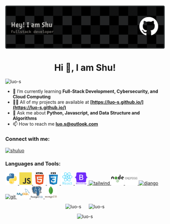 ![MasterHead](./github-header-banner.png)

<h1 align="center">Hi 👋, I am Shu!</h1>

<p align="left">
  <img
    src="https://komarev.com/ghpvc/?username=luo-s&label=Profile%20views&color=0e75b6&style=flat"
    alt="luo-s"
  />
</p>

- 🌱 I’m currently learning **Full-Stack Development, Cybersecurity, and Cloud Computing**
- 👨‍💻 All of my projects are available at
  **[https://luo-s.github.io/](https://luo-s.github.io/)**
- 💬 Ask me about **Python, Javascript, and Data Structure and Algorithms**
- 📫 How to reach me **luo.s@outlook.com**

<h3 align="left">Connect with me:</h3>
<p align="left">
  <a href="https://linkedin.com/in/shuluo" target="blank"
    ><img
      align="center"
      src="https://raw.githubusercontent.com/rahuldkjain/github-profile-readme-generator/master/src/images/icons/Social/linked-in-alt.svg"
      alt="shuluo"
      height="30"
      width="40"
  /></a>
</p>

<h3 align="left">Languages and Tools:</h3>
<p align="left">
    <a 
    href="https://www.python.org/" 
    target="_blank" 
    rel="noreferrer">
    <img
      src="https://raw.githubusercontent.com/devicons/devicon/master/icons/python/python-original.svg"
      alt="python"
      width="40"
      height="40"
    />
    <a 
    href="https://developer.mozilla.org/en-US/docs/Web/JavaScript" 
    target="_blank" 
    rel="noreferrer">
    <img
      src="https://raw.githubusercontent.com/devicons/devicon/master/icons/javascript/javascript-original.svg"
      alt="javascript"
      width="40"
      height="40"
    />
  </a>
  </a>
  <!-- <a 
    href="https://www.w3schools.com/c/c_intro.php" 
    target="_blank" 
    rel="noreferrer">
    <img
      src="https://raw.githubusercontent.com/devicons/devicon/master/icons/c/c-original.svg"
      alt="c"
      width="40"
      height="40"
    />
  </a> -->
  <!-- <a 
    href="https://isocpp.org/" 
    target="_blank" 
    rel="noreferrer">
    <img
      src="https://raw.githubusercontent.com/devicons/devicon/master/icons/cplusplus/cplusplus-original.svg"
      alt="cpp"
      width="40"
      height="40"
    />
  </a> -->
  <!-- <a 
    href="https://www.java.com" 
    target="_blank" 
    rel="noreferrer">
    <img
      src="https://raw.githubusercontent.com/devicons/devicon/master/icons/java/java-original.svg"
      alt="java"
      width="40"
      height="40"
    />
  </a> -->
  <a 
      href="https://developer.mozilla.org/en-US/docs/Web/HTML" 
      target="_blank" 
      rel="noreferrer">
  <img
        src="https://raw.githubusercontent.com/devicons/devicon/master/icons/html5/html5-original-wordmark.svg"
        alt="html5"
        width="40"
        height="40"
      />
  </a>
  <a 
      href="https://developer.mozilla.org/en-US/docs/Web/CSS" 
      target="_blank" 
      rel="noreferrer">
  <img
        src="https://raw.githubusercontent.com/devicons/devicon/master/icons/css3/css3-original-wordmark.svg"
        alt="css3"
        width="40"
        height="40"
      />
  </a>
  <a 
      href="https://react.dev/" 
      target="_blank" 
      rel="noreferrer">
  <img
        src="https://raw.githubusercontent.com/devicons/devicon/master/icons/react/react-original-wordmark.svg"
        alt="react"
        width="40"
        height="40"
      />
  </a>  
  <a 
      href="https://getbootstrap.com" 
      target="_blank" 
      rel="noreferrer">
  <img
        src="https://raw.githubusercontent.com/devicons/devicon/master/icons/bootstrap/bootstrap-plain-wordmark.svg"
        alt="bootstrap"
        width="40"
        height="40"
      />
  </a>
  <a 
      href="https://tailwindcss.com/" 
      target="_blank" 
      rel="noreferrer">
  <img
        src="https://www.vectorlogo.zone/logos/tailwindcss/tailwindcss-icon.svg"
        alt="tailwind"
        width="40"
        height="40"
      />
  </a>
  <!-- <a 
      href="https://reactnative.dev/" 
      target="_blank" 
      rel="noreferrer">
  <img
        src="https://reactnative.dev/img/header_logo.svg"
        alt="react native"
        width="40"
        height="40"
      />
  </a>    -->
  <a 
      href="https://nodejs.org" 
      target="_blank" 
      rel="noreferrer">
  <img
        src="https://raw.githubusercontent.com/devicons/devicon/master/icons/nodejs/nodejs-original-wordmark.svg"
        alt="nodejs"
        width="40"
        height="40"
      />
  </a>
  <a 
      href="https://expressjs.com" 
      target="_blank" 
      rel="noreferrer">
  <img
        src="https://raw.githubusercontent.com/devicons/devicon/master/icons/express/express-original-wordmark.svg"
        alt="express"
        width="40"
        height="40"
      />
  </a>
  <a 
      href="https://www.djangoproject.com/" 
      target="_blank" 
      rel="noreferrer">
  <img
        src="https://cdn.worldvectorlogo.com/logos/django.svg"
        alt="django"
        width="40"
        height="40"
      />
  </a>
  <!-- <a 
      href="https://www.djangoproject.com/" 
      target="_blank" 
      rel="noreferrer">
  <img
        src="https://www.vectorlogo.zone/logos/springio/springio-icon.svg"
        alt="spring boot"
        width="40"
        height="40"
      />
  </a>    -->
  <a 
      href="https://git-scm.com/" 
      target="_blank" 
      rel="noreferrer">
  <img
        src="https://www.vectorlogo.zone/logos/git-scm/git-scm-icon.svg"
        alt="git"
        width="40"
        height="40"
      />
  </a>
  <a 
      href="https://www.mysql.com/" 
      target="_blank" 
      rel="noreferrer">
  <img
        src="https://raw.githubusercontent.com/devicons/devicon/master/icons/mysql/mysql-original-wordmark.svg"
        alt="mysql"
        width="40"
        height="40"
      />
  </a>
  <a 
      href="https://www.postgresql.org/" 
      target="_blank" 
      rel="noreferrer">
  <img
        src="https://raw.githubusercontent.com/devicons/devicon/master/icons/postgresql/postgresql-original-wordmark.svg"
        alt="postgresql"
        width="40"
        height="40"
      />
  </a>
  <a 
      href="https://www.mongodb.com/" 
      target="_blank" 
      rel="noreferrer">
  <img
        src="https://raw.githubusercontent.com/devicons/devicon/master/icons/mongodb/mongodb-original-wordmark.svg"
        alt="mongoDB"
        width="40"
        height="40"
      />
  </a>
  <!-- <a 
      href="https://redis.io/" 
      target="_blank" 
      rel="noreferrer">
  <img
        src="https://raw.githubusercontent.com/devicons/devicon/master/icons/redis/redis-original-wordmark.svg"
        alt="redis"
        width="40"
        height="40"
      />
  </a> -->
  <!-- <a 
      href="https://www.chartjs.org/" 
      target="_blank" 
      rel="noreferrer">
  <img
        src="https://www.chartjs.org/media/logo-title.svg"
        alt="chart.js"
        width="40"
        height="40"
      />
  </a> -->
  <!-- <a 
      href="https://jestjs.io/" 
      target="_blank" 
      rel="noreferrer">
  <img
        src="https://www.vectorlogo.zone/logos/jestjsio/jestjsio-icon.svg"
        alt="jest"
        width="40"
        height="40"
      />
  </a>
  <a 
      href="https://mochajs.org/" 
      target="_blank" 
      rel="noreferrer">
  <img
        src="https://www.vectorlogo.zone/logos/mochajs/mochajs-icon.svg"
        alt="mocha"
        width="40"
        height="40"
      />
  </a>
  <a 
      href="https://jasmine.github.io/index.html" 
      target="_blank" 
      rel="noreferrer">
  <img
        src="https://www.vectorlogo.zone/logos/jasmine/jasmine-icon.svg"
        alt="jasmine"
        width="40"
        height="40"
      />
  </a>
  <a 
      href="https://www.cypress.io/" 
      target="_blank" 
      rel="noreferrer">
  <img
        src="https://raw.githubusercontent.com/simple-icons/simple-icons/6e46ec1fc23b60c8fd0d2f2ff46db82e16dbd75f/icons/cypress.svg"
        alt="cypress"
        width="40"
        height="40"
      />
  </a> -->
</p>

<p align="center">
  <img
    src="https://github-readme-stats.vercel.app/api/top-langs?username=luo-s&show_icons=true&locale=en&layout=compact"
    alt="luo-s"
  />
  &nbsp;&nbsp;&nbsp;&nbsp;
  <img
    src="https://github-readme-stats.vercel.app/api?username=luo-s&show_icons=true&locale=en"
    alt="luo-s"
  />
</p>

<p align="center">
  <img
    src="https://github-readme-streak-stats.herokuapp.com/?user=luo-s"
    alt="luo-s"
  />
</p>
